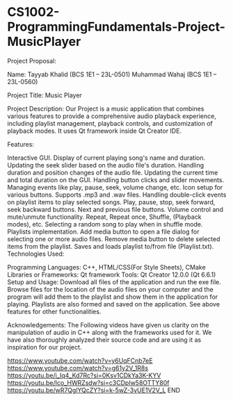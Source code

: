 # CS1002-ProgrammingFundamentals-Project-MusicPlayer
Project Proposal:

Name: Tayyab Khalid (BCS 1E1 – 23L-0501) Muhammad Wahaj (BCS 1E1 – 23L-0560)

Project Title: Music Player

Project Description: Our Project is a music application that combines various features to provide a comprehensive audio playback experience, including playlist management, playback controls, and customization of playback modes. It uses Qt framework inside Qt Creator IDE.

Features:

Interactive GUI.
Display of current playing song's name and duration.
Updating the seek slider based on the audio file's duration.
Handling duration and position changes of the audio file.
Updating the current time and total duration on the GUI.
Handling button clicks and slider movements.
Managing events like play, pause, seek, volume change, etc.
Icon setup for various buttons.
Supports .mp3 and .wav files.
Handling double-click events on playlist items to play selected songs.
Play, pause, stop, seek forward, seek backward buttons.
Next and previous file buttons.
Volume control and mute/unmute functionality.
Repeat, Repeat once, Shuffle, (Playback modes), etc.
Selecting a random song to play when in shuffle mode.
Playlists implementation.
Add media button to open a file dialog for selecting one or more audio files.
Remove media button to delete selected items from the playlist.
Saves and loads playlist to/from file (Playlist.txt).
Technologies Used:

Programming Languages: C++, HTML/CSS(For Style Sheets), CMake
Libraries or Frameworks: Qt framework
Tools: Qt Creator 12.0.0 (Qt 6.6.1)
Setup and Usage: Download all files of the application and run the exe file. Browse files for the location of the audio files on your computer and the program will add them to the playlist and show them in the application for playing. Playlists are also formed and saved on the application. See above features for other functionalities.

Acknowledgements: The Following videos have given us clarity on the manipulation of audio in C++ along with the frameworks used for it. We have also thoroughly analyzed their source code and are using it as inspiration for our project.

https://www.youtube.com/watch?v=y6UqFCnb7eE
https://www.youtube.com/watch?v=g61y2V_1R8s
https://youtu.be/i_Iq4_Kd7Rc?si=0Ksv1CDkYa3K-KYV
https://youtu.be/Ico_HWRZsdw?si=c3CDpIw58OTTY80f
https://youtu.be/wR7QglYQcZY?si=k-5wZ-3yUE1V2V_L
END
